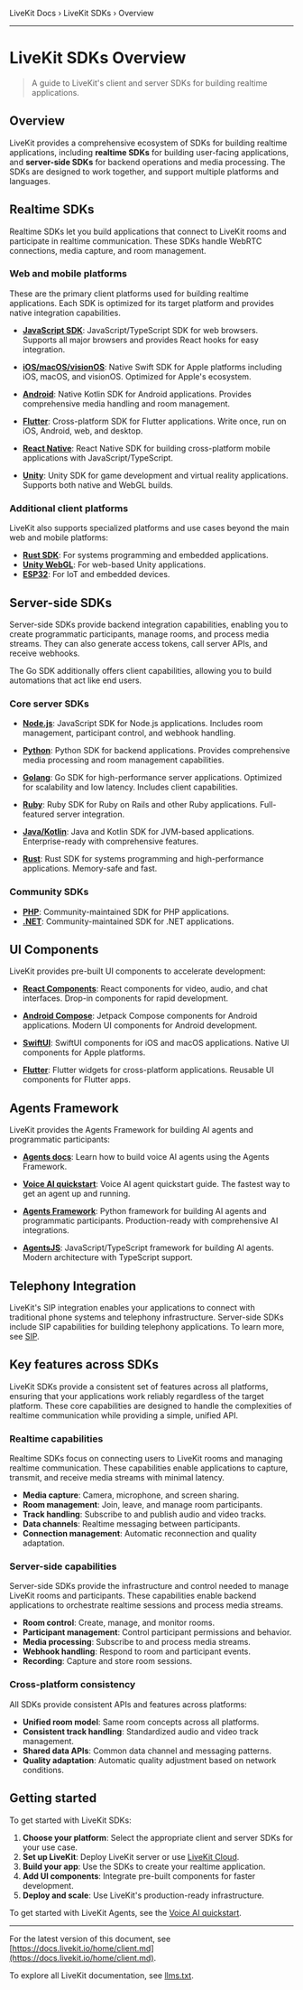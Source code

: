 LiveKit Docs › LiveKit SDKs › Overview

---

# LiveKit SDKs Overview

> A guide to LiveKit's client and server SDKs for building realtime applications.

## Overview

LiveKit provides a comprehensive ecosystem of SDKs for building realtime applications, including **realtime SDKs** for building user-facing applications, and **server-side SDKs** for backend operations and media processing. The SDKs are designed to work together, and support multiple platforms and languages.

## Realtime SDKs

Realtime SDKs let you build applications that connect to LiveKit rooms and participate in realtime communication. These SDKs handle WebRTC connections, media capture, and room management.

### Web and mobile platforms

These are the primary client platforms used for building realtime applications. Each SDK is optimized for its target platform and provides native integration capabilities.

- **[JavaScript SDK](https://github.com/livekit/client-sdk-js)**: JavaScript/TypeScript SDK for web browsers. Supports all major browsers and provides React hooks for easy integration.

- **[iOS/macOS/visionOS](https://github.com/livekit/client-sdk-swift)**: Native Swift SDK for Apple platforms including iOS, macOS, and visionOS. Optimized for Apple's ecosystem.

- **[Android](https://github.com/livekit/client-sdk-android)**: Native Kotlin SDK for Android applications. Provides comprehensive media handling and room management.

- **[Flutter](https://github.com/livekit/client-sdk-flutter)**: Cross-platform SDK for Flutter applications. Write once, run on iOS, Android, web, and desktop.

- **[React Native](https://github.com/livekit/client-sdk-react-native)**: React Native SDK for building cross-platform mobile applications with JavaScript/TypeScript.

- **[Unity](https://github.com/livekit/client-sdk-unity)**: Unity SDK for game development and virtual reality applications. Supports both native and WebGL builds.

### Additional client platforms

LiveKit also supports specialized platforms and use cases beyond the main web and mobile platforms:

- **[Rust SDK](https://github.com/livekit/rust-sdks)**: For systems programming and embedded applications.
- **[Unity WebGL](https://github.com/livekit/client-sdk-unity-web)**: For web-based Unity applications.
- **[ESP32](https://github.com/livekit/client-sdk-esp32)**: For IoT and embedded devices.

## Server-side SDKs

Server-side SDKs provide backend integration capabilities, enabling you to create programmatic participants, manage rooms, and process media streams. They can also generate access tokens, call server APIs, and receive webhooks.

The Go SDK additionally offers client capabilities, allowing you to build automations that act like end users.

### Core server SDKs

- **[Node.js](https://github.com/livekit/node-sdks)**: JavaScript SDK for Node.js applications. Includes room management, participant control, and webhook handling.

- **[Python](https://github.com/livekit/python-sdks)**: Python SDK for backend applications. Provides comprehensive media processing and room management capabilities.

- **[Golang](https://github.com/livekit/server-sdk-go)**: Go SDK for high-performance server applications. Optimized for scalability and low latency. Includes client capabilities.

- **[Ruby](https://github.com/livekit/server-sdk-ruby)**: Ruby SDK for Ruby on Rails and other Ruby applications. Full-featured server integration.

- **[Java/Kotlin](https://github.com/livekit/server-sdk-kotlin)**: Java and Kotlin SDK for JVM-based applications. Enterprise-ready with comprehensive features.

- **[Rust](https://github.com/livekit/rust-sdks)**: Rust SDK for systems programming and high-performance applications. Memory-safe and fast.

### Community SDKs

- **[PHP](https://github.com/agence104/livekit-server-sdk-php)**: Community-maintained SDK for PHP applications.
- **[.NET](https://github.com/pabloFuente/livekit-server-sdk-dotnet)**: Community-maintained SDK for .NET applications.

## UI Components

LiveKit provides pre-built UI components to accelerate development:

- **[React Components](https://github.com/livekit/components-js)**: React components for video, audio, and chat interfaces. Drop-in components for rapid development.

- **[Android Compose](https://github.com/livekit/components-android)**: Jetpack Compose components for Android applications. Modern UI components for Android development.

- **[SwiftUI](https://github.com/livekit/components-swift)**: SwiftUI components for iOS and macOS applications. Native UI components for Apple platforms.

- **[Flutter](https://github.com/livekit/components-flutter)**: Flutter widgets for cross-platform applications. Reusable UI components for Flutter apps.

## Agents Framework

LiveKit provides the Agents Framework for building AI agents and programmatic participants:

- **[Agents docs](https://docs.livekit.io/agents.md)**: Learn how to build voice AI agents using the Agents Framework.

- **[Voice AI quickstart](https://docs.livekit.io/agents/start/voice-ai.md)**: Voice AI agent quickstart guide. The fastest way to get an agent up and running.

- **[Agents Framework](https://github.com/livekit/agents)**: Python framework for building AI agents and programmatic participants. Production-ready with comprehensive AI integrations.

- **[AgentsJS](https://github.com/livekit/agents-js)**: JavaScript/TypeScript framework for building AI agents. Modern architecture with TypeScript support.

## Telephony Integration

LiveKit's SIP integration enables your applications to connect with traditional phone systems and telephony infrastructure. Server-side SDKs include SIP capabilities for building telephony applications. To learn more, see [SIP](https://docs.livekit.io/sip.md).

## Key features across SDKs

LiveKit SDKs provide a consistent set of features across all platforms, ensuring that your applications work reliably regardless of the target platform. These core capabilities are designed to handle the complexities of realtime communication while providing a simple, unified API.

### Realtime capabilities

Realtime SDKs focus on connecting users to LiveKit rooms and managing realtime communication. These capabilities enable applications to capture, transmit, and receive media streams with minimal latency.

- **Media capture**: Camera, microphone, and screen sharing.
- **Room management**: Join, leave, and manage room participants.
- **Track handling**: Subscribe to and publish audio and video tracks.
- **Data channels**: Realtime messaging between participants.
- **Connection management**: Automatic reconnection and quality adaptation.

### Server-side capabilities

Server-side SDKs provide the infrastructure and control needed to manage LiveKit rooms and participants. These capabilities enable backend applications to orchestrate realtime sessions and process media streams.

- **Room control**: Create, manage, and monitor rooms.
- **Participant management**: Control participant permissions and behavior.
- **Media processing**: Subscribe to and process media streams.
- **Webhook handling**: Respond to room and participant events.
- **Recording**: Capture and store room sessions.

### Cross-platform consistency

All SDKs provide consistent APIs and features across platforms:

- **Unified room model**: Same room concepts across all platforms.
- **Consistent track handling**: Standardized audio and video track management.
- **Shared data APIs**: Common data channel and messaging patterns.
- **Quality adaptation**: Automatic quality adjustment based on network conditions.

## Getting started

To get started with LiveKit SDKs:

1. **Choose your platform**: Select the appropriate client and server SDKs for your use case.
2. **Set up LiveKit**: Deploy LiveKit server or use [LiveKit Cloud](https://livekit.io/cloud).
3. **Build your app**: Use the SDKs to create your realtime application.
4. **Add UI components**: Integrate pre-built components for faster development.
5. **Deploy and scale**: Use LiveKit's production-ready infrastructure.

To get started with LiveKit Agents, see the [Voice AI quickstart](https://docs.livekit.io/agents/start/voice-ai.md).

---


For the latest version of this document, see [https://docs.livekit.io/home/client.md](https://docs.livekit.io/home/client.md).

To explore all LiveKit documentation, see [llms.txt](https://docs.livekit.io/llms.txt).